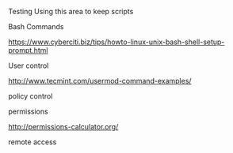 Testing
Using this area to keep scripts 

Bash Commands

https://www.cyberciti.biz/tips/howto-linux-unix-bash-shell-setup-prompt.html

User control

http://www.tecmint.com/usermod-command-examples/

policy control 


permissions 

http://permissions-calculator.org/


remote access


